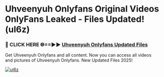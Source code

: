 # Uhveenyuh Onlyfans Original Videos 0nlyFans Leaked - Files Updated! (ul6z)

<h3>🔴 CLICK HERE 🌐==►► <a href="https://tinyurl.com/2m67pmp6" rel="nofollow">Uhveenyuh Onlyfans Updated Files</a></h3>

Get Uhveenyuh Onlyfans and all content. Now you can access all videos and pictures of Uhveenyuh Onlyfans. New Updated Files 2025!

[![ul6z](https://i.imgur.com/H4QAA4z.gif)](https://tinyurl.com/2m67pmp6)